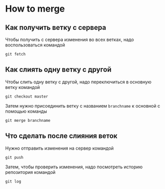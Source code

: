 # How to merge

## Как получить ветку с сервера

Чтобы получить с сервера изменения во всех ветках, надо воспользоваться командой

```shell
git fetch
```

## Как слиять одну ветку с другой

Чтобы слить одну ветку с другой, надо переключиться в основную ветку командой

```shell
git checkout master
```

Затем нужно присоединить ветку с названием `branchname` к основной с помощью команды

```shell
git merge branchname
```

## Что сделать после слияния веток

Нужно отправить изменения на сервер командой

```shell
git push
```

Затем, чтобы проверить изменения, надо посмотреть историю репозитория командой

```shell
git log
```
